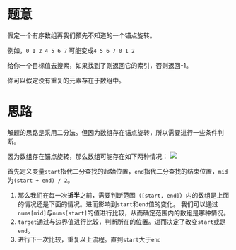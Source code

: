 # 题意

假定一个有序数组再我们预先不知道的一个锚点旋转。

例如，`0 1 2 4 5 6 7` 可能变成`4 5 6 7 0 1 2`

给你一个目标值去搜索，如果找到了则返回它的索引，否则返回-1。

你可以假定没有重复的元素存在于数组中。

# 思路

解题的思路是采用二分法。但因为数组存在锚点旋转，所以需要进行一些条件判断。

因为数组存在锚点旋转，那么数组可能存在如下两种情况：
![](http://ww1.sinaimg.cn/large/9f1104fcgy1foypl251kuj205005fjux.jpg)

首先定义变量`start`指代二分查找的起始位置，`end`指代二分查找的结束位置，`mid`为`(start + end) / 2`。
1. 那么我们在每一次**折半**之前，需要判断范围（`[start, end]`）内的数组是上面的情况还是下面的情况。进而影响到`start`和`end`值的变化。
我们可以通过`nums[mid]`与`nums[start]`的值进行比较，从而确定范围内的数组是哪种情况。
2. `target`通过与边界值进行比较，判断所在的位置。进而决定了改变`start`或是`end`。
3. 进行下一次比较，重复以上流程。直到`start`大于`end`

